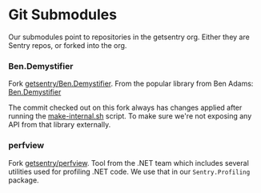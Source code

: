 # Git Submodules

Our submodules point to repositories in the getsentry org. Either they are Sentry repos, or forked into the org.

### Ben.Demystifier

Fork [getsentry/Ben.Demystifier](https://github.com/getsentry/Ben.Demystifier). 
From the popular library from Ben Adams: [Ben.Demystifier](https://github.com/benaadams/Ben.Demystifier)

The commit checked out on this fork always has changes applied after running the [make-internal.sh](make-internal.sh) script.
To make sure we're not exposing any API from that library externally. 

### perfview

Fork [getsentry/perfview](https://github.com/getsentry/perfview/).
Tool from the .NET team which includes several utilities used for profiling .NET code. 
We use that in our `Sentry.Profiling` package.
